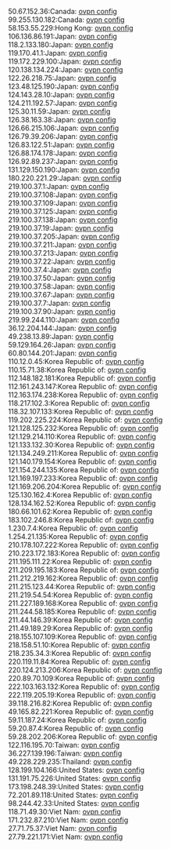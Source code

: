 50.67.152.36:Canada: [ovpn config](vpn/50_67_152_36.ovpn)  
99.255.130.182:Canada: [ovpn config](vpn/99_255_130_182.ovpn)  
58.153.55.229:Hong Kong: [ovpn config](vpn/58_153_55_229.ovpn)  
106.136.86.191:Japan: [ovpn config](vpn/106_136_86_191.ovpn)  
118.2.133.180:Japan: [ovpn config](vpn/118_2_133_180.ovpn)  
119.170.41.1:Japan: [ovpn config](vpn/119_170_41_1.ovpn)  
119.172.229.100:Japan: [ovpn config](vpn/119_172_229_100.ovpn)  
120.138.134.224:Japan: [ovpn config](vpn/120_138_134_224.ovpn)  
122.26.218.75:Japan: [ovpn config](vpn/122_26_218_75.ovpn)  
123.48.125.190:Japan: [ovpn config](vpn/123_48_125_190.ovpn)  
124.143.28.10:Japan: [ovpn config](vpn/124_143_28_10.ovpn)  
124.211.192.57:Japan: [ovpn config](vpn/124_211_192_57.ovpn)  
125.30.11.59:Japan: [ovpn config](vpn/125_30_11_59.ovpn)  
126.38.163.38:Japan: [ovpn config](vpn/126_38_163_38.ovpn)  
126.66.215.106:Japan: [ovpn config](vpn/126_66_215_106.ovpn)  
126.79.39.206:Japan: [ovpn config](vpn/126_79_39_206.ovpn)  
126.83.122.51:Japan: [ovpn config](vpn/126_83_122_51.ovpn)  
126.88.174.178:Japan: [ovpn config](vpn/126_88_174_178.ovpn)  
126.92.89.237:Japan: [ovpn config](vpn/126_92_89_237.ovpn)  
131.129.150.190:Japan: [ovpn config](vpn/131_129_150_190.ovpn)  
180.220.221.29:Japan: [ovpn config](vpn/180_220_221_29.ovpn)  
219.100.37.1:Japan: [ovpn config](vpn/219_100_37_1.ovpn)  
219.100.37.108:Japan: [ovpn config](vpn/219_100_37_108.ovpn)  
219.100.37.109:Japan: [ovpn config](vpn/219_100_37_109.ovpn)  
219.100.37.125:Japan: [ovpn config](vpn/219_100_37_125.ovpn)  
219.100.37.138:Japan: [ovpn config](vpn/219_100_37_138.ovpn)  
219.100.37.19:Japan: [ovpn config](vpn/219_100_37_19.ovpn)  
219.100.37.205:Japan: [ovpn config](vpn/219_100_37_205.ovpn)  
219.100.37.211:Japan: [ovpn config](vpn/219_100_37_211.ovpn)  
219.100.37.213:Japan: [ovpn config](vpn/219_100_37_213.ovpn)  
219.100.37.22:Japan: [ovpn config](vpn/219_100_37_22.ovpn)  
219.100.37.4:Japan: [ovpn config](vpn/219_100_37_4.ovpn)  
219.100.37.50:Japan: [ovpn config](vpn/219_100_37_50.ovpn)  
219.100.37.58:Japan: [ovpn config](vpn/219_100_37_58.ovpn)  
219.100.37.67:Japan: [ovpn config](vpn/219_100_37_67.ovpn)  
219.100.37.7:Japan: [ovpn config](vpn/219_100_37_7.ovpn)  
219.100.37.90:Japan: [ovpn config](vpn/219_100_37_90.ovpn)  
219.99.244.110:Japan: [ovpn config](vpn/219_99_244_110.ovpn)  
36.12.204.144:Japan: [ovpn config](vpn/36_12_204_144.ovpn)  
49.238.13.89:Japan: [ovpn config](vpn/49_238_13_89.ovpn)  
59.129.164.26:Japan: [ovpn config](vpn/59_129_164_26.ovpn)  
60.80.144.201:Japan: [ovpn config](vpn/60_80_144_201.ovpn)  
110.12.0.45:Korea Republic of: [ovpn config](vpn/110_12_0_45.ovpn)  
110.15.71.38:Korea Republic of: [ovpn config](vpn/110_15_71_38.ovpn)  
112.148.182.181:Korea Republic of: [ovpn config](vpn/112_148_182_181.ovpn)  
112.161.243.147:Korea Republic of: [ovpn config](vpn/112_161_243_147.ovpn)  
112.163.174.238:Korea Republic of: [ovpn config](vpn/112_163_174_238.ovpn)  
118.217.102.3:Korea Republic of: [ovpn config](vpn/118_217_102_3.ovpn)  
118.32.107.133:Korea Republic of: [ovpn config](vpn/118_32_107_133.ovpn)  
119.202.225.224:Korea Republic of: [ovpn config](vpn/119_202_225_224.ovpn)  
121.128.125.232:Korea Republic of: [ovpn config](vpn/121_128_125_232.ovpn)  
121.129.214.110:Korea Republic of: [ovpn config](vpn/121_129_214_110.ovpn)  
121.133.132.30:Korea Republic of: [ovpn config](vpn/121_133_132_30.ovpn)  
121.134.249.211:Korea Republic of: [ovpn config](vpn/121_134_249_211.ovpn)  
121.140.179.154:Korea Republic of: [ovpn config](vpn/121_140_179_154.ovpn)  
121.154.244.135:Korea Republic of: [ovpn config](vpn/121_154_244_135.ovpn)  
121.169.197.233:Korea Republic of: [ovpn config](vpn/121_169_197_233.ovpn)  
121.169.206.204:Korea Republic of: [ovpn config](vpn/121_169_206_204.ovpn)  
125.130.162.4:Korea Republic of: [ovpn config](vpn/125_130_162_4.ovpn)  
128.134.162.52:Korea Republic of: [ovpn config](vpn/128_134_162_52.ovpn)  
180.66.101.62:Korea Republic of: [ovpn config](vpn/180_66_101_62.ovpn)  
183.102.246.8:Korea Republic of: [ovpn config](vpn/183_102_246_8.ovpn)  
1.230.7.4:Korea Republic of: [ovpn config](vpn/1_230_7_4.ovpn)  
1.254.21.135:Korea Republic of: [ovpn config](vpn/1_254_21_135.ovpn)  
210.178.107.222:Korea Republic of: [ovpn config](vpn/210_178_107_222.ovpn)  
210.223.172.183:Korea Republic of: [ovpn config](vpn/210_223_172_183.ovpn)  
211.195.111.22:Korea Republic of: [ovpn config](vpn/211_195_111_22.ovpn)  
211.209.195.183:Korea Republic of: [ovpn config](vpn/211_209_195_183.ovpn)  
211.212.219.162:Korea Republic of: [ovpn config](vpn/211_212_219_162.ovpn)  
211.215.123.44:Korea Republic of: [ovpn config](vpn/211_215_123_44.ovpn)  
211.219.54.54:Korea Republic of: [ovpn config](vpn/211_219_54_54.ovpn)  
211.227.189.168:Korea Republic of: [ovpn config](vpn/211_227_189_168.ovpn)  
211.244.58.185:Korea Republic of: [ovpn config](vpn/211_244_58_185.ovpn)  
211.44.146.39:Korea Republic of: [ovpn config](vpn/211_44_146_39.ovpn)  
211.49.189.29:Korea Republic of: [ovpn config](vpn/211_49_189_29.ovpn)  
218.155.107.109:Korea Republic of: [ovpn config](vpn/218_155_107_109.ovpn)  
218.158.51.10:Korea Republic of: [ovpn config](vpn/218_158_51_10.ovpn)  
218.235.34.3:Korea Republic of: [ovpn config](vpn/218_235_34_3.ovpn)  
220.119.11.84:Korea Republic of: [ovpn config](vpn/220_119_11_84.ovpn)  
220.124.213.206:Korea Republic of: [ovpn config](vpn/220_124_213_206.ovpn)  
220.89.70.109:Korea Republic of: [ovpn config](vpn/220_89_70_109.ovpn)  
222.103.163.132:Korea Republic of: [ovpn config](vpn/222_103_163_132.ovpn)  
222.119.205.19:Korea Republic of: [ovpn config](vpn/222_119_205_19.ovpn)  
39.118.216.82:Korea Republic of: [ovpn config](vpn/39_118_216_82.ovpn)  
49.165.82.221:Korea Republic of: [ovpn config](vpn/49_165_82_221.ovpn)  
59.11.187.24:Korea Republic of: [ovpn config](vpn/59_11_187_24.ovpn)  
59.20.87.4:Korea Republic of: [ovpn config](vpn/59_20_87_4.ovpn)  
59.28.202.206:Korea Republic of: [ovpn config](vpn/59_28_202_206.ovpn)  
122.116.195.70:Taiwan: [ovpn config](vpn/122_116_195_70.ovpn)  
36.227.139.196:Taiwan: [ovpn config](vpn/36_227_139_196.ovpn)  
49.228.229.235:Thailand: [ovpn config](vpn/49_228_229_235.ovpn)  
128.199.104.166:United States: [ovpn config](vpn/128_199_104_166.ovpn)  
131.191.75.226:United States: [ovpn config](vpn/131_191_75_226.ovpn)  
173.198.248.39:United States: [ovpn config](vpn/173_198_248_39.ovpn)  
72.201.89.118:United States: [ovpn config](vpn/72_201_89_118.ovpn)  
98.244.42.33:United States: [ovpn config](vpn/98_244_42_33.ovpn)  
118.71.49.30:Viet Nam: [ovpn config](vpn/118_71_49_30.ovpn)  
171.232.87.210:Viet Nam: [ovpn config](vpn/171_232_87_210.ovpn)  
27.71.75.37:Viet Nam: [ovpn config](vpn/27_71_75_37.ovpn)  
27.79.221.171:Viet Nam: [ovpn config](vpn/27_79_221_171.ovpn)  
